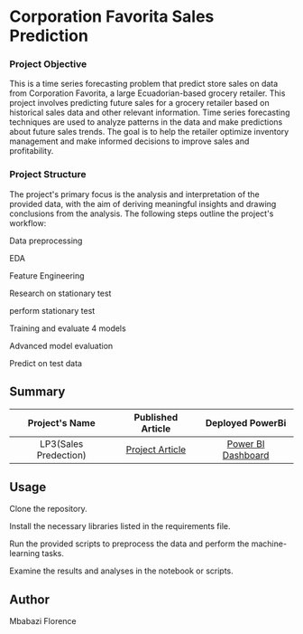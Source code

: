 # Corporation Favorita Sales Prediction

### Project Objective

This is a time series forecasting problem that predict store sales on data from Corporation Favorita, a large Ecuadorian-based grocery retailer. This project involves predicting future sales for a grocery retailer based on historical sales data and other relevant information. Time series forecasting techniques are used to analyze patterns in the data and make predictions about future sales trends. The goal is to help the retailer optimize inventory management and make informed decisions to improve sales and profitability.

### Project Structure

The project's primary focus is the analysis and interpretation of the provided data, with the aim of deriving meaningful insights and drawing conclusions from the analysis. The following steps outline the project's workflow:

Data preprocessing

EDA

Feature Engineering

Research on stationary test

perform stationary test

Training and evaluate 4 models

Advanced model evaluation

Predict on test data

## Summary

 | Project's Name | Published Article  | Deployed PowerBi |
|:--------------:|:--------------:|:--------------:|
| LP3(Sales Predection)  |[Project Article](https://www.linkedin.com/pulse/store-sales-time-series-forecasting-florence-mbabazi) |    [Power BI Dashboard](https://app.powerbi.com/links/TFS5BUkmNP?ctid=4487b52f-f118-4830-b49d-3c298cb71075&pbi_source=linkShare)|


## Usage

Clone the repository.

Install the necessary libraries listed in the requirements file.

Run the provided scripts to preprocess the data and perform the machine-learning tasks.

Examine the results and analyses in the notebook or scripts.

## Author

Mbabazi Florence
